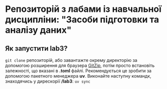 # Репозиторій з лабами із навчальної дисципліни: "Засоби підготовки та аналізу даних"
## Як запустити lab3?
`git clone` репозиторій, або завантажте окрему директорію за допомогою розширення для браузера [GitZip](https://chromewebstore.google.com/detail/gitzip-for-github/ffabmkklhbepgcgfonabamgnfafbdlkn?pli=1), потім просто встановіть залежності, що вказані в **.toml** файлі.
Рекомендується це зробити за допомогою пакетного менеджера **uv**. Виконайте наступну командк, знаходячись у дирескорії **/lab3**:
`uv sync`

